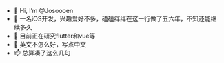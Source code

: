- 👋 Hi, I’m @Josoooen
- 👀 一名iOS开发，兴趣爱好不多，磕磕绊绊在这一行做了五六年，不知还能继续多久
- 🌱 目前正在研究flutter和vue等
- 💞️ 英文不怎么好，写点中文
- 📫 总算凑了这么几句

<!---
写点东西吧，开发做到现在还是有点想放弃的 2022.3.8
--->

